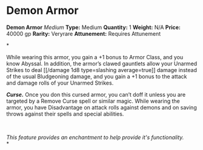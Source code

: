 # Demon Armor

**Demon Armor**
_Medium_
**Type:** Medium
**Quantity:** 1
**Weight:** N/A
**Price:** 40000 gp
**Rarity:** Veryrare
**Attunement:** Requires Attunement

*<p>While wearing this armor, you gain a +1 bonus to Armor Class, and you know Abyssal. In addition, the armor’s clawed gauntlets allow your Unarmed Strikes to deal  [[/damage 1d8 type=slashing average=true]] damage instead of the usual Bludgeoning damage, and you gain a +1 bonus to the attack and damage rolls of your Unarmed Strikes.

***Curse.*** Once you don this cursed armor, you can’t doff it unless you are targeted by a Remove Curse spell or similar magic. While wearing the armor, you have Disadvantage on attack rolls against demons and on saving throws against their spells and special abilities.</p>
  <br />
  <section class="secret">
  <i>This feature provides an enchantment to help provide it's functionality.</i>
  </section>*